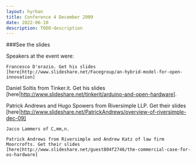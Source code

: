```yaml
---
layout: hyrban
title: Conference 4 December 2009
date: 2022-06-10
description: TODO-description
---
```

###See the slides 

Speakers at the event were:

    Francesco D'orazio. Get his slides [here|http://www.slideshare.net/Facegroup/an-hybrid-model-for-open-innovation]
    
    

Daniel Soltis from Tinker.it. Get his slides [here|http://www.slideshare.net/tinkerit/arduino-and-open-hardware]. 



Patrick Andrews and Hugo Spowers from Riversimple LLP. Get their slides [here|http://www.slideshare.net/PatrickAndrews/overview-of-riversimple-dec-09]

    Jacco Lammers of C,mm,n.

    Patrick Andrews from Riversimple and Andrew Katz of law firm Moorcrofts. Get their slides [here|http://www.slideshare.net/guest804f2746/the-commercial-case-for-os-hardware]

   
